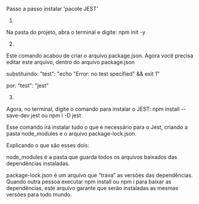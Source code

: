 Passo a passo instalar 'pacote JEST'

1. 
Na pasta do projeto, abra o terminal e digite:
npm init -y

2.
Este comando acabou de criar o arquivo package.json.
Agora você precisa editar este arquivo, dentro do arquivo package.json

substituindo:
"test": "echo \"Error: no test specified\" && exit 1"
  
por:
"test": "jest"

3.
Agora, no terminal, digite o comando para instalar o JEST:
npm install --save-dev jest 
ou
npm i -D jest

Esse comando irá instalar tudo o que é necessário para o Jest,
criando a pasta node_modules e o arquivo package-lock.json.



Explicando o que são esses dois:

node_modules
  é a pasta que guarda todos os arquivos baixados das dependências instaladas.

package-lock.json 
  é um arquivo que “trava” as versões das dependências. Quando outra pessoa executar npm install ou npm i para baixar as dependências, este arquivo garante que serão instaladas as mesmas versões para todo mundo.
